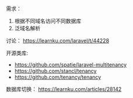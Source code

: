 需求：
1. 根据不同域名访问不同数据库
2. 泛域名解析

讨论：
https://learnku.com/laravel/t/44228

开源类库:
* https://github.com/spatie/laravel-multitenancy
* https://github.com/stancl/tenancy
* https://github.com/tenancy/tenancy


数据库切换：
https://learnku.com/articles/28142
